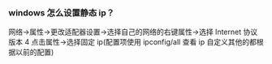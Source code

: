 ### windows 怎么设置静态 ip？

网络->属性->更改适配器设置->选择自己的网络的右键属性->选择 Internet 协议版本 4 点击属性->选择固定 ip(配置项使用 ipconfig/all 查看 ip 自定义其他的都根据以前的配置)
